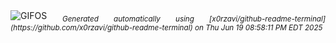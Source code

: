 <div align="justify">
<picture>
    <source media="(prefers-color-scheme: dark)" srcset="https://i.ibb.co/wZCdwfmH/output-gif.gif">
    <source media="(prefers-color-scheme: light)" srcset="https://i.ibb.co/wZCdwfmH/output-gif.gif">
    <img alt="GIFOS" src="https://i.ibb.co/wZCdwfmH/output-gif.gif">
</picture>
<sub><i>Generated automatically using [x0rzavi/github-readme-terminal](https://github.com/x0rzavi/github-readme-terminal) on Thu Jun 19 08:58:11 PM EDT 2025</i></sub>
</div>

<!--  -->